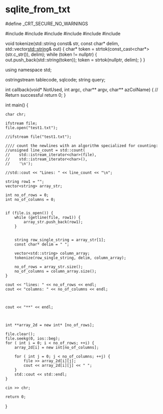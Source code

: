 # sqlite_from_txt


#define _CRT_SECURE_NO_WARNINGS

#include <iostream>
#include <fstream>
#include <vector>
#include <sstream>
#include <string>
#include <cstring>

void tokenize(std::string const& str, const char* delim,
    std::vector<std::string>& out)
{
    char* token = strtok(const_cast<char*>(str.c_str()), delim);
    while (token != nullptr)
    {
        out.push_back(std::string(token));
        token = strtok(nullptr, delim);
    }
}


using namespace std;

ostringstream tablecode, sqlcode;
string query;

int callback(void* NotUsed, int argc, char** argv, char** azColName) {
    // Return successful
    return 0;
}

int main() {

    char chr;

    ifstream file;
    file.open("test1.txt");

    //ifstream file("test1.txt");

    //// count the newlines with an algorithm specialized for counting:
    //unsigned line_count = std::count(
    //    std::istream_iterator<char>(file),
    //    std::istream_iterator<char>(),
    //    '\n');

    //std::cout << "Lines: " << line_count << "\n";

    string row1 = "";
    vector<string> array_str;

    int no_of_rows = 0;
    int no_of_columns = 0;


    if (file.is_open()) {
        while (getline(file, row1)) {
            array_str.push_back(row1);
        }


        string row_single_string = array_str[1];
        const char* delim = " ";

        vector<std::string> column_array;
        tokenize(row_single_string, delim, column_array);

        no_of_rows = array_str.size();
        no_of_columns = column_array.size();
    }

    cout << "lines: " << no_of_rows << endl;
    cout << "columns: " << no_of_columns << endl;

    

    cout << "**" << endl;



    int **array_2d = new int* [no_of_rows];

    file.clear();
    file.seekg(0, ios::beg);
    for ( int i = 0; i < no_of_rows; ++i) {
        array_2d[i] = new int[no_of_columns];

        for ( int j = 0; j < no_of_columns; ++j) {
            file >> array_2d[i][j];
            cout << array_2d[i][j] << " ";
        }
        std::cout << std::endl;
    }
    
    cin >> chr;

    return 0;
}

